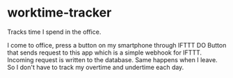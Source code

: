 # worktime-tracker
Tracks time I spend in the office.

I come to office, press a button on my smartphone through IFTTT DO Button that sends request to this app which is a simple webhook for IFTTT. Incoming request is written to the database. Same happens when I leave. So I don't have to track my overtime and undertime each day.
